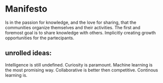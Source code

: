 # Manifesto

Is in the passion for knowledge, and the love for sharing, that the communities organize themselves and their activities.
The first and foremost goal is to share knowledge with others. Implicitly creating growth opportunities for the partecipants.



## unrolled ideas:
Intelligence is still undefined.
Curiosity is paramount.
Machine learning is the most promising way.
Collaborative is better then competitive.
Continous learning is.



